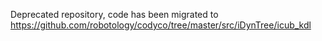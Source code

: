 Deprecated repository, code has been migrated to https://github.com/robotology/codyco/tree/master/src/iDynTree/icub_kdl
